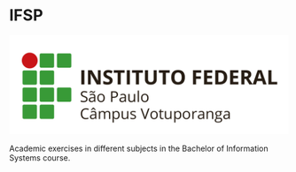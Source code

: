 # IFSP


![IFSP LOGO](https://github.com/husanisantos/IFSP/blob/main/assets/img/ifsp.jpg?raw=true)

Academic exercises in different subjects in the Bachelor of Information Systems course.
